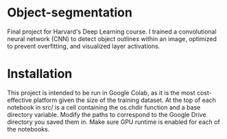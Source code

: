 # Object-segmentation
Final project for Harvard's Deep Learning course. I trained a convolutional neural network (CNN) to detect object outlines within an image, optimized to prevent overfitting, and visualized layer activations.

# Installation
This project is intended to be run in Google Colab, as it is the most cost-effective platform given the size of the training dataset. At the top of each notebook in src/ is a cell containing the os.chdir function and a base directory variable. Modify the paths to correspond to the Google Drive directory you saved them in. Make sure GPU runtime is enabled for each of the notebooks.
